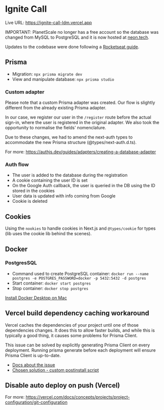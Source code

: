 # Ignite Call

Live URL: https://ignite-call-ldm.vercel.app

IMPORTANT: PlanetScale no longer has a free account so the database was changed from MySQL to PostgreSQL and it is now hosted at [neon.tech](https://neon.tech).

Updates to the codebase were done following a [Rocketseat guide](https://efficient-sloth-d85.notion.site/Ignite-Call-Postgres-dev-e-prod-bd105befe0ab411cb7074aad72819613).

## Prisma

- Migration: `npx prisma migrate dev`
- View and manipulate database: `npx prisma studio`

### Custom adapter

Please note that a custom Prisma adapter was created. Our flow is slightly different from the already existing Prisma adapter.

In our case, we register our user in the `/register` route before the actual sign-in, where the user is registered in the original adapter.
We also took the opportunity to normalise the fields' nomenclature.

Due to these changes, we had to amend the next-auth types to accommodate the new Prisma structure (@types/next-auth.d.ts).

For more: https://authjs.dev/guides/adapters/creating-a-database-adapter

### Auth flow

- The user is added to the database during the registration
- A cookie containing the user ID is set
- On the Google Auth callback, the user is queried in the DB using the ID stored in the cookies
- User data is updated with info coming from Google
- Cookie is deleted

## Cookies

Using the `nookies` to handle cookies in Next.js and `@types/cookie` for types (lib uses the cookie lib behind the scenes).

## Docker

### PostgresSQL

- Command used to create PostgreSQL container: `docker run --name postgres -e POSTGRES_PASSWORD=docker -p 5432:5432 -d postgres`
- Start container: `docker start postgres`
- Stop container: `docker stop postgres`

[Install Docker Desktop on Mac](https://docs.docker.com/desktop/install/mac-install/)

## Vercel build dependency caching workaround

Vercel caches the dependencies of your project until one of those dependencies changes. It does this to allow faster builds, and while this is typically a good thing, it causes some problems for Prisma Client.

This issue can be solved by explicitly generating Prisma Client on every deployment. Running prisma generate before each deployment will ensure Prisma Client is up-to-date.

- [Docs about the issue](https://www.prisma.io/docs/guides/other/troubleshooting-orm/help-articles/vercel-caching-issue)
- [Chosen solution - custom postinstall script](https://www.prisma.io/docs/guides/other/troubleshooting-orm/help-articles/vercel-caching-issue#a-custom-postinstall-script)

## Disable auto deploy on push (Vercel)

For more: https://vercel.com/docs/concepts/projects/project-configuration/git-configuration
